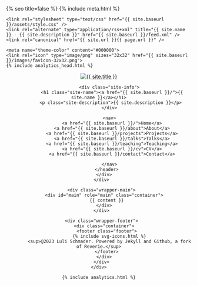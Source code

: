 <!DOCTYPE html>
<html>
  <head>
    <title>{% if page.title %}{{ page.title }} – {% endif %}{{ site.name }} – {{ site.description }}</title>
    {% seo title=false %}
    {% include meta.html %}

    <link rel="stylesheet" type="text/css" href="{{ site.baseurl }}/assets/style.css" />
    <link rel="alternate" type="application/rss+xml" title="{{ site.name }} - {{ site.description }}" href="{{ site.baseurl }}/feed.xml" />
    <link rel="canonical" href="{{ site.url }}{{ page.url }}" />

    <meta name="theme-color" content="#000000">
    <link rel="icon" type="image/png" sizes="32x32" href="{{ site.baseurl }}/images/favicon-32x32.png">
    {% include analytics_head.html %}
  </head>

  <body>
    <div id="bar"></div>
    <div class="wrapper-container">
      <div class="wrapper-masthead">
        <div class="container">
          <header class="masthead clearfix">
            <a href="{{ site.baseurl }}/" class="site-avatar"><img src="{{ site.baseurl }}{{ site.avatar }}" alt="{{ site.title }}" /></a>

            <div class="site-info">
              <h1 class="site-name"><a href="{{ site.baseurl }}/">{{ site.name }}</a></h1>
              <p class="site-description">{{ site.description }}</p> 
            </div>

            <nav>
              <a href="{{ site.baseurl }}/">Home</a>
              <a href="{{ site.baseurl }}/about">About</a>
              <a href="{{ site.baseurl }}/projects">Projects</a>
              <a href="{{ site.baseurl }}/talks">Talks</a>
              <a href="{{ site.baseurl }}/teaching">Teaching</a>
              <a href="{{ site.baseurl }}/cv">CV</a>
              <a href="{{ site.baseurl }}/contact">Contact</a>
             
            </nav>
          </header>
        </div>
      </div>

      <div class="wrapper-main">
        <div id="main" role="main" class="container">
          {{ content }}
        </div>
      </div>

      <div class="wrapper-footer">
        <div class="container">
          <footer class="footer">
            {% include svg-icons.html %}
            <sup>@2023 Luli Schmader. Powered by Jekyll and Github, a fork of Reverie.</sup>
          </footer>
        </div>
      </div>
    </div>

    {% include analytics.html %}
  </body>
</html>
